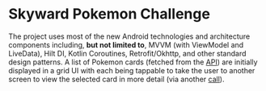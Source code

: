 # Skyward Pokemon Challenge
The project uses most of the new Android technologies and architecture components including, **but not limited to**, MVVM (with ViewModel and LiveData), Hilt DI, Kotlin Coroutines, Retrofit/Okhttp, and other standard design patterns. A list of Pokemon cards (fetched from the [API](https://docs.pokemontcg.io/api-reference/cards/search-cards)) are initially displayed in a grid UI with each being tappable to take the user to another screen to view the selected card in more detail (via another [call](https://docs.pokemontcg.io/api-reference/cards/get-card)).
